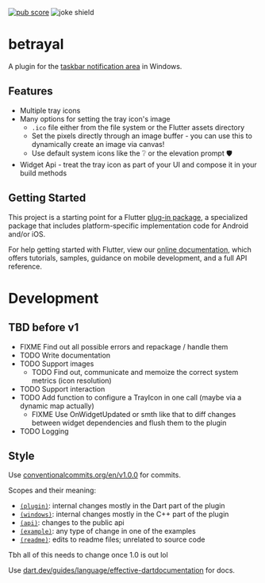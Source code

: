 [![pub score](https://github.com/benthillerkus/betrayal/actions/workflows/score.yml/badge.svg?branch=main)](https://github.com/benthillerkus/betrayal/actions/workflows/score.yml)
![joke shield[^1]](https://img.shields.io/badge/supports-windows%202000*-blue)

# betrayal

A plugin for the [taskbar notification area](https://devblogs.microsoft.com/oldnewthing/20030910-00/?p=42583#:~:text=Summary%3A%20It%20is%20never%20correct%20to%20refer%20to%20the%20notification%20area%20as%20the%20tray.%20It%20has%20always%20been%20called%20the%20%E2%80%9Cnotification%20area%E2%80%9D.) in Windows.

## Features

- Multiple tray icons
- Many options for setting the tray icon's image
  - `.ico` file either from the file system or the Flutter assets directory
  - Set the pixels directly through an image buffer - you can use this to dynamically create an image via canvas!
  - Use default system icons like the ❔ or the elevation prompt 🛡️
- Widget Api - treat the tray icon as part of your UI and compose it in your build methods

## Getting Started

This project is a starting point for a Flutter
[plug-in package](https://flutter.dev/developing-packages/),
a specialized package that includes platform-specific implementation code for
Android and/or iOS.

For help getting started with Flutter, view our
[online documentation](https://flutter.dev/docs), which offers tutorials,
samples, guidance on mobile development, and a full API reference.

# Development
## TBD before v1

- FIXME Find out all possible errors and repackage / handle them
- TODO Write documentation
- TODO Support images
  - TODO Find out, communicate and memoize the correct system metrics (icon resolution)
- TODO Support interaction
- TODO Add function to configure a TrayIcon in one call (maybe via a dynamic map actually)
  - FIXME Use OnWidgetUpdated or smth like that to diff changes between widget dependencies and flush them to the plugin
- TODO Logging

## Style

Use [conventionalcommits.org/en/v1.0.0](https://www.conventionalcommits.org/en/v1.0.0/) for commits.

Scopes and their meaning:
- [`(plugin)`](https://github.com/benthillerkus/betrayal/search?q=%28plugin%29&type=commits): internal changes mostly in the Dart part of the plugin
- [`(windows)`](https://github.com/benthillerkus/betrayal/search?q=%28windows%29&type=commits): internal changes mostly in the C++ part of the plugin
- [`(api)`](https://github.com/benthillerkus/betrayal/search?q=%28api%29&type=commits): changes to the public api
- [`(example)`](https://github.com/benthillerkus/betrayal/search?q=%28example%29&type=commits): any type of change in one of the examples
- [`(readme)`](https://github.com/benthillerkus/betrayal/search?q=%28readme%29&type=commits): edits to readme files; unrelated to source code

Tbh all of this needs to change once 1.0 is out lol

Use [dart.dev/guides/language/effective-dartdocumentation](https://dart.dev/guides/language/effective-dart/documentation) for docs.

[^1]: This is a lie. Flutter does not support Windows 2000. Betrayal.
